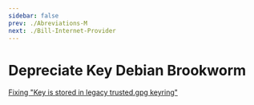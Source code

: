 ```yaml
---
sidebar: false
prev: ./Abreviations-M
next: ./Bill-Internet-Provider
---
```


# Depreciate Key Debian Brookworm

[Fixing "Key is stored in legacy trusted.gpg keyring"](https://itsfoss.com/key-is-stored-in-legacy-trusted-gpg/)
